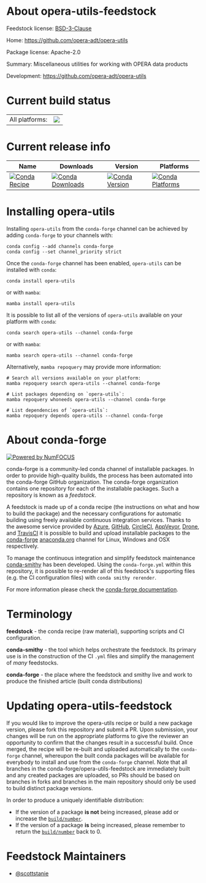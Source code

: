 About opera-utils-feedstock
===========================

Feedstock license: [BSD-3-Clause](https://github.com/conda-forge/opera-utils-feedstock/blob/main/LICENSE.txt)

Home: https://github.com/opera-adt/opera-utils

Package license: Apache-2.0

Summary: Miscellaneous utilities for working with OPERA data products

Development: https://github.com/opera-adt/opera-utils

Current build status
====================


<table><tr><td>All platforms:</td>
    <td>
      <a href="https://dev.azure.com/conda-forge/feedstock-builds/_build/latest?definitionId=20727&branchName=main">
        <img src="https://dev.azure.com/conda-forge/feedstock-builds/_apis/build/status/opera-utils-feedstock?branchName=main">
      </a>
    </td>
  </tr>
</table>

Current release info
====================

| Name | Downloads | Version | Platforms |
| --- | --- | --- | --- |
| [![Conda Recipe](https://img.shields.io/badge/recipe-opera--utils-green.svg)](https://anaconda.org/conda-forge/opera-utils) | [![Conda Downloads](https://img.shields.io/conda/dn/conda-forge/opera-utils.svg)](https://anaconda.org/conda-forge/opera-utils) | [![Conda Version](https://img.shields.io/conda/vn/conda-forge/opera-utils.svg)](https://anaconda.org/conda-forge/opera-utils) | [![Conda Platforms](https://img.shields.io/conda/pn/conda-forge/opera-utils.svg)](https://anaconda.org/conda-forge/opera-utils) |

Installing opera-utils
======================

Installing `opera-utils` from the `conda-forge` channel can be achieved by adding `conda-forge` to your channels with:

```
conda config --add channels conda-forge
conda config --set channel_priority strict
```

Once the `conda-forge` channel has been enabled, `opera-utils` can be installed with `conda`:

```
conda install opera-utils
```

or with `mamba`:

```
mamba install opera-utils
```

It is possible to list all of the versions of `opera-utils` available on your platform with `conda`:

```
conda search opera-utils --channel conda-forge
```

or with `mamba`:

```
mamba search opera-utils --channel conda-forge
```

Alternatively, `mamba repoquery` may provide more information:

```
# Search all versions available on your platform:
mamba repoquery search opera-utils --channel conda-forge

# List packages depending on `opera-utils`:
mamba repoquery whoneeds opera-utils --channel conda-forge

# List dependencies of `opera-utils`:
mamba repoquery depends opera-utils --channel conda-forge
```


About conda-forge
=================

[![Powered by
NumFOCUS](https://img.shields.io/badge/powered%20by-NumFOCUS-orange.svg?style=flat&colorA=E1523D&colorB=007D8A)](https://numfocus.org)

conda-forge is a community-led conda channel of installable packages.
In order to provide high-quality builds, the process has been automated into the
conda-forge GitHub organization. The conda-forge organization contains one repository
for each of the installable packages. Such a repository is known as a *feedstock*.

A feedstock is made up of a conda recipe (the instructions on what and how to build
the package) and the necessary configurations for automatic building using freely
available continuous integration services. Thanks to the awesome service provided by
[Azure](https://azure.microsoft.com/en-us/services/devops/), [GitHub](https://github.com/),
[CircleCI](https://circleci.com/), [AppVeyor](https://www.appveyor.com/),
[Drone](https://cloud.drone.io/welcome), and [TravisCI](https://travis-ci.com/)
it is possible to build and upload installable packages to the
[conda-forge](https://anaconda.org/conda-forge) [anaconda.org](https://anaconda.org/)
channel for Linux, Windows and OSX respectively.

To manage the continuous integration and simplify feedstock maintenance
[conda-smithy](https://github.com/conda-forge/conda-smithy) has been developed.
Using the ``conda-forge.yml`` within this repository, it is possible to re-render all of
this feedstock's supporting files (e.g. the CI configuration files) with ``conda smithy rerender``.

For more information please check the [conda-forge documentation](https://conda-forge.org/docs/).

Terminology
===========

**feedstock** - the conda recipe (raw material), supporting scripts and CI configuration.

**conda-smithy** - the tool which helps orchestrate the feedstock.
                   Its primary use is in the construction of the CI ``.yml`` files
                   and simplify the management of *many* feedstocks.

**conda-forge** - the place where the feedstock and smithy live and work to
                  produce the finished article (built conda distributions)


Updating opera-utils-feedstock
==============================

If you would like to improve the opera-utils recipe or build a new
package version, please fork this repository and submit a PR. Upon submission,
your changes will be run on the appropriate platforms to give the reviewer an
opportunity to confirm that the changes result in a successful build. Once
merged, the recipe will be re-built and uploaded automatically to the
`conda-forge` channel, whereupon the built conda packages will be available for
everybody to install and use from the `conda-forge` channel.
Note that all branches in the conda-forge/opera-utils-feedstock are
immediately built and any created packages are uploaded, so PRs should be based
on branches in forks and branches in the main repository should only be used to
build distinct package versions.

In order to produce a uniquely identifiable distribution:
 * If the version of a package **is not** being increased, please add or increase
   the [``build/number``](https://docs.conda.io/projects/conda-build/en/latest/resources/define-metadata.html#build-number-and-string).
 * If the version of a package **is** being increased, please remember to return
   the [``build/number``](https://docs.conda.io/projects/conda-build/en/latest/resources/define-metadata.html#build-number-and-string)
   back to 0.

Feedstock Maintainers
=====================

* [@scottstanie](https://github.com/scottstanie/)

